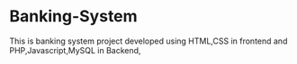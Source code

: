 # Banking-System

This is banking system project developed using HTML,CSS in frontend and PHP,Javascript,MySQL in Backend,
